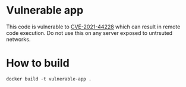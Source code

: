 # Vulnerable app
This code is vulnerable to [CVE-2021-44228](https://nvd.nist.gov/vuln/detail/CVE-2021-44228) which can result in remote code execution.
Do not use this on any server exposed to untrsuted networks.

# How to build
```
docker build -t vulnerable-app .
```